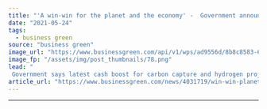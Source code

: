 ```yaml
---
title: "'A win-win for the planet and the economy' -  Government announces £166m green industrial transformation plan"
date: "2021-05-24"
tags: 
  - business green
source: "business green"
image_url: "https://www.businessgreen.com/api/v1/wps/ad9556d/8b8c8583-6009-45fb-8490-1f94837eee90/5/steel-350x250-185x114.png"
image_fp: "/assets/img/post_thumbnails/78.png"
lead: "
 Government says latest cash boost for carbon capture and hydrogen projects should help support up to 60,000 jobs ..."
article_url: "https://www.businessgreen.com/news/4031719/win-win-planet-economy-government-announces-gbp166m-green-industrial-transformation-plan"
---
```


---
